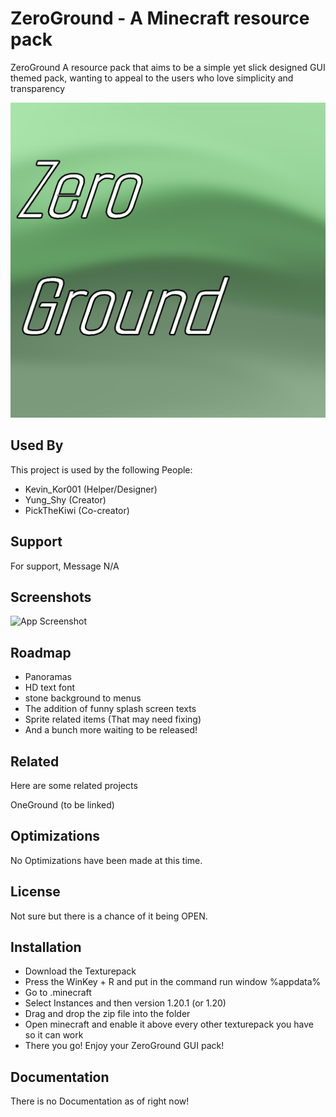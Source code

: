 
# ZeroGround - A Minecraft resource pack

ZeroGround
A resource pack that aims to be a simple yet slick designed GUI themed pack, wanting to appeal to the users who love simplicity and transparency


![Logo](https://github.com/PickTheKiwi/ZeroGround/blob/main/pack.png?raw=true)


## Used By

This project is used by the following People:

- Kevin_Kor001 (Helper/Designer)
- Yung_Shy (Creator)
- PickTheKiwi (Co-creator)


## Support

For support, Message N/A


## Screenshots

![App Screenshot](https://via.placeholder.com/468x300?text=App+Screenshot+Here)


## Roadmap

- Panoramas
- HD text font
- stone background to menus
- The addition of funny splash screen texts
- Sprite related items (That may need fixing)
- And a bunch more waiting to be released!


## Related

Here are some related projects

OneGround (to be linked)


## Optimizations

No Optimizations have been made at this time.


## License

Not sure but there is a chance of it being OPEN.


## Installation



- Download the Texturepack
- Press the WinKey + R and put in the command run window %appdata%
- Go to .minecraft
- Select Instances and then version 1.20.1 (or 1.20)
- Drag and drop the zip file into the folder
- Open minecraft and enable it above every other texturepack you have so it can work
- There you go! Enjoy your ZeroGround GUI pack!


## Documentation

There is no Documentation as of right now!
